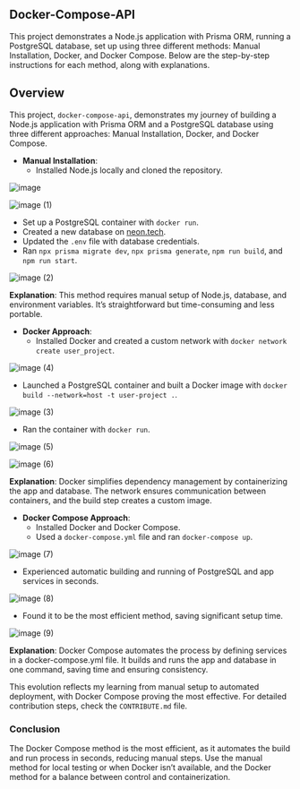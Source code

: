 ## Docker-Compose-API

This project demonstrates a Node.js application with Prisma ORM, running a PostgreSQL database, set up using three different methods: Manual Installation, Docker, and Docker Compose. Below are the step-by-step instructions for each method, along with explanations.


## Overview

This project, `docker-compose-api`, demonstrates my journey of building a Node.js application with Prisma ORM and a PostgreSQL database using three different approaches: Manual Installation, Docker, and Docker Compose.


- **Manual Installation**:
  - Installed Node.js locally and cloned the repository.
 

![image](https://github.com/user-attachments/assets/3567da7a-58a1-4671-82a8-5f5fb564e915)


![image (1)](https://github.com/user-attachments/assets/185358da-dcf2-4102-a67a-8bbb5af44b40)


  - Set up a PostgreSQL container with `docker run`.
  - Created a new database on [neon.tech](https://neon.tech).
  - Updated the `.env` file with database credentials.
  - Ran `npx prisma migrate dev`, `npx prisma generate`, `npm run build`, and `npm run start`.


![image (2)](https://github.com/user-attachments/assets/7248d290-0dce-48cd-9b9a-f6606d0dd62a)



  **Explanation**: This method requires manual setup of Node.js, database, and environment variables. It’s straightforward but time-consuming and less portable.



- **Docker Approach**:
  - Installed Docker and created a custom network with `docker network create user_project`.


![image (4)](https://github.com/user-attachments/assets/c7afdda0-a5cc-45a6-b1e0-e5daf7d97bdd)


  - Launched a PostgreSQL container and built a Docker image with `docker build --network=host -t user-project .`.


 ![image (3)](https://github.com/user-attachments/assets/ab1779ea-fbbc-4c93-9544-c818ea31153e)


  - Ran the container with `docker run`.


![image (5)](https://github.com/user-attachments/assets/d6fbc8c1-6a8f-485e-ad08-0a3d4e913278)


![image (6)](https://github.com/user-attachments/assets/3e181326-74ea-4158-85b1-8a5022b6395a)


    
  **Explanation**: Docker simplifies dependency management by containerizing the app and database. The network ensures communication between containers, and the build step creates a custom image.



- **Docker Compose Approach**:
  - Installed Docker and Docker Compose.
  - Used a `docker-compose.yml` file and ran `docker-compose up`.


![image (7)](https://github.com/user-attachments/assets/d1d96054-a062-40d2-bd83-b288d94dcc26)


  - Experienced automatic building and running of PostgreSQL and app services in seconds.


![image (8)](https://github.com/user-attachments/assets/2250bb94-df3e-4945-8c1a-df9010d28f2e)

    
  - Found it to be the most efficient method, saving significant setup time.


![image (9)](https://github.com/user-attachments/assets/c585c47f-db44-441d-9dfa-7d2c69d63aac)



**Explanation**: Docker Compose automates the process by defining services in a docker-compose.yml file. It builds and runs the app and database in one command, saving time and ensuring consistency.



This evolution reflects my learning from manual setup to automated deployment, with Docker Compose proving the most effective. For detailed contribution steps, check the `CONTRIBUTE.md` file.



### Conclusion

The Docker Compose method is the most efficient, as it automates the build and run process in seconds, reducing manual steps. Use the manual method for local testing or when Docker isn’t available, and the Docker method for a balance between control and containerization.
